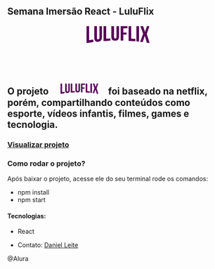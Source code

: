 
## Semana Imersão React - LuluFlix 
<p align="center">
<img width="150px" src="src/assets/img/Logo.png">
</p>

## ⠀⠀⠀⠀ ⠀⠀⠀⠀

## O projeto ⠀ <img width="90px" src="src/assets/img/Logo.png"> ⠀foi baseado na netflix, porém, compartilhando conteúdos como esporte, vídeos infantis, filmes, games e tecnologia.

### [Visualizar projeto](https://luluflix-git-master.danielleite20.vercel.app/)

### Como rodar o projeto?
Após baixar o projeto, acesse ele do seu terminal rode os comandos:

* npm install
* npm start

#### Tecnologias: 
 * React

- Contato: [Daniel Leite](https://www.linkedin.com/in/daniel-c%C3%A9sar-silva-leite-550818b8/)

@Alura